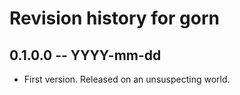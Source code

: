 # Revision history for gorn

## 0.1.0.0 -- YYYY-mm-dd

* First version. Released on an unsuspecting world.
